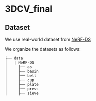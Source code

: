 # 3DCV_final
## Dataset
We use real-world dataset from [NeRF-DS](https://github.com/JokerYan/NeRF-DS/releases/tag/v0.1-pre-release)

We organize the datasets as follows:
```shell
├── data
│   | NeRF-DS
│     ├── as
│     ├── basin
│     ├── bell
│     ├── cup
│     ├── plate
│     ├── press
│     ├── sieve
```
